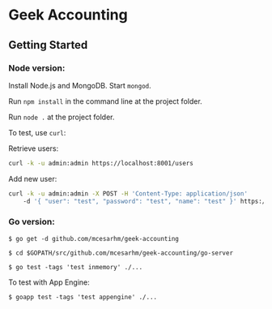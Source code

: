 Geek Accounting
===============

Getting Started 
---------------

### Node version:

Install Node.js and MongoDB. Start `mongod`.

Run `npm install` in the command line at the project folder.

Run `node .` at the project folder.

To test, use `curl`:

Retrieve users:
```bash
curl -k -u admin:admin https://localhost:8001/users
```
Add new user:
```bash
curl -k -u admin:admin -X POST -H 'Content-Type: application/json' 
	-d '{ "user": "test", "password": "test", "name": "test" }' https://localhost:8001/users
```

### Go version:

`$ go get -d github.com/mcesarhm/geek-accounting`

`$ cd $GOPATH/src/github.com/mcesarhm/geek-accounting/go-server`

`$ go test -tags 'test inmemory' ./...`

To test with App Engine:

`$ goapp test -tags 'test appengine' ./...`